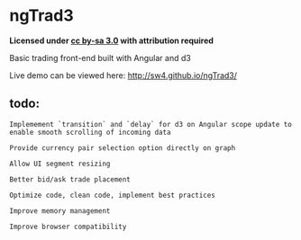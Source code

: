 ngTrad3
=======

**Licensed under [cc by-sa 3.0](http://creativecommons.org/licenses/by-sa/3.0/) with attribution required**

Basic trading front-end built with Angular and d3

Live demo can be viewed here: http://sw4.github.io/ngTrad3/


todo:
---

```
Implemement `transition` and `delay` for d3 on Angular scope update to enable smooth scrolling of incoming data

Provide currency pair selection option directly on graph

Allow UI segment resizing

Better bid/ask trade placement

Optimize code, clean code, implement best practices

Improve memory management

Improve browser compatibility
```
